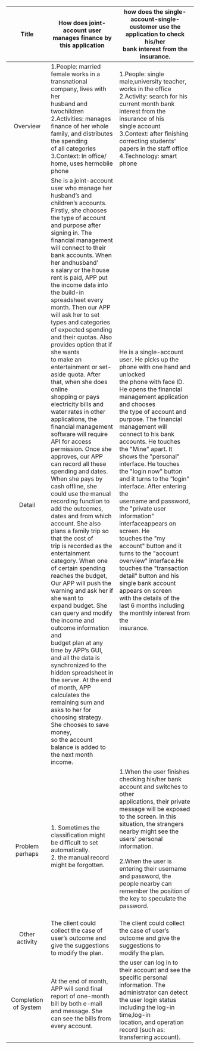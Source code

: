 |                    Title                   	| How does joint-account user manages finance by this application                                                                                                                                                                                                                                                                                                                                                                                                                                                                                                                                                                                                                                                                                                                                                                                                                                                                                                                                                                                                                                                                                                                                                                                                                                                                                                                                                                                                                                                                                                          	| how does the single-account-single-customer use the application to check his/her<br>bank interest from the insurance.                                                                                                                                                                                                                                                                                                                                                                                                                                                                                                                                                                                                                                                                                                              	|
|:------------------------------------------:	|--------------------------------------------------------------------------------------------------------------------------------------------------------------------------------------------------------------------------------------------------------------------------------------------------------------------------------------------------------------------------------------------------------------------------------------------------------------------------------------------------------------------------------------------------------------------------------------------------------------------------------------------------------------------------------------------------------------------------------------------------------------------------------------------------------------------------------------------------------------------------------------------------------------------------------------------------------------------------------------------------------------------------------------------------------------------------------------------------------------------------------------------------------------------------------------------------------------------------------------------------------------------------------------------------------------------------------------------------------------------------------------------------------------------------------------------------------------------------------------------------------------------------------------------------------------------------	|------------------------------------------------------------------------------------------------------------------------------------------------------------------------------------------------------------------------------------------------------------------------------------------------------------------------------------------------------------------------------------------------------------------------------------------------------------------------------------------------------------------------------------------------------------------------------------------------------------------------------------------------------------------------------------------------------------------------------------------------------------------------------------------------------------------------------------	|
|              <br><br>Overview              	| 1.People: married female works in a transnational company, lives with her <br>husband and twochildren<br>2.Activities: manages finance of her whole family, and distributes the spending<br>of all categories<br>3.Context: In office/ home, uses hermobile phone                                                                                                                                                                                                                                                                                                                                                                                                                                                                                                                                                                                                                                                                                                                                                                                                                                                                                                                                                                                                                                                                                                                                                                                                                                                                                                        	| 1.People: single male,university teacher, works in the office<br>2.Activity: search for his current month bank interest from the insurance of his<br> single account<br>3.Context: after finishing correcting students' papers in the staff office<br>4.Technology: smart phone                                                                                                                                                                                                                                                                                                                                                                                                                                                                                                                                                    	|
| <br><br><br><br><br><br><br><br><br>Detail 	| She is a joint-account user who manage her husband’s and children’s accounts.<br>Firstly, she chooses the type of account and purpose after signing in. The<br>financial management will connect to their bank accounts. When her andhusband’<br>s salary or the house rent is paid, APP put the income data into the build-in<br>spreadsheet every month. Then our APP will ask her to set types and categories<br>of expected spending and their quotas. Also provides option that if she wants<br>to make an entertainment or set-aside quota. After that, when she does online<br>shopping or pays electricity bills and water rates in other applications, the<br>financial management software will require API for access permission. Once she<br>approves, our APP can record all these spending and dates. When she pays by<br>cash offline, she could use the manual recording function to add the outcomes,<br>dates and from which account. She also plans a family trip so that the cost of<br>trip is recorded as the entertainment category. When one of certain spending<br>reaches the budget, Our APP will push the warning and ask her if she want to<br>expand budget. She can query and modify the income and outcome information and<br>budget plan at any time by APP’s GUI, and all the data is synchronized to the<br>hidden spreadsheet in the server. At the end of month, APP calculates the<br>remaining sum and asks to her for choosing strategy. She chooses to save money,<br>so the account balance is added to the next month income. 	| <br><br><br><br><br>He is a single-account user. He picks up the phone with one hand and unlocked <br>the phone with face ID. He opens the financial management application and chooses<br>the type of account and purpose. The financial management will connect to his bank<br>accounts. He touches the "Mine" apart. It shows the "personal" interface. He touches<br>the "login now" button and it turns to the "login" interface. After entering the <br>username and password, the "private user information" interfaceappears on screen. He<br>touches the "my account" button and it turns to the "account overview" interface.He<br>touches the "transaction detail" button and his single bank account appears on screen<br>with the details of the last 6 months including the monthly interest from the <br>insurance. 	|
|       <br><br><br>Problem perhaps<br>      	| <br><br>1. Sometimes the classification might be difficult to set automatically.<br>2. the manual record might be forgotten.                                                                                                                                                                                                                                                                                                                                                                                                                                                                                                                                                                                                                                                                                                                                                                                                                                                                                                                                                                                                                                                                                                                                                                                                                                                                                                                                                                                                                                             	| 1.When the user finishes checking his/her bank account and switches to other <br> applications, their private message will be exposed to the screen. In this <br> situation, the strangers nearby might see the users' personal information. <br><br>2.When the user is entering their username and password, the people nearby can <br> remember the position of the key to speculate the password.                                                                                                                                                                                                                                                                                                                                                                                                                               	|
|           <br>Other activity<br>           	| <br>The client could collect the case of user’s outcome and give the suggestions <br>to modify the plan.                                                                                                                                                                                                                                                                                                                                                                                                                                                                                                                                                                                                                                                                                                                                                                                                                                                                                                                                                                                                                                                                                                                                                                                                                                                                                                                                                                                                                                                                 	| <br>The client could collect the case of user’s outcome and give the suggestions to <br>modify the plan.                                                                                                                                                                                                                                                                                                                                                                                                                                                                                                                                                                                                                                                                                                                           	|
|        <br>Completion of System<br>        	| <br>At the end of month, APP will send final report of one-month bill by both e-mail<br>and message. She can see the bills from every account.                                                                                                                                                                                                                                                                                                                                                                                                                                                                                                                                                                                                                                                                                                                                                                                                                                                                                                                                                                                                                                                                                                                                                                                                                                                                                                                                                                                                                           	| the user can log in to their account and see the specific personal information. The<br>administrator can detect the user login status including the log-in time,log-in <br>location, and operation record (such as: transferring account).                                                                                                                                                                                                                                                                                                                                                                                                                                                                                                                                                                                         	|